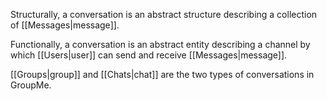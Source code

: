 Structurally, a conversation is an abstract structure describing a collection of [[Messages|message]].

Functionally, a conversation is an abstract entity describing a channel by which [[Users|user]] can send and receive [[Messages|message]].

[[Groups|group]] and [[Chats|chat]] are the two types of conversations in GroupMe.
